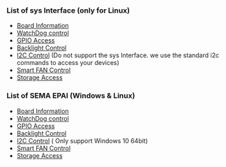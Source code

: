 ### List of sys Interface (only for Linux)

* [Board Information](source/BoardInfo.md#list-of-sys-interface)
* [WatchDog control](source/WatchDog.md#list-of-sys-interface)
* [GPIO Access](source/GPIO.md#list-of-sys-interface-only-for-linux)
* [Backlight Control](source/Backlight.md#list-of-sys-interface)
* [I2C Control](source/i2c.md#how-to-use-in-linux) (Do not support the sys Interface. we use the standard i2c commands to access your devices)
* [Smart FAN Control](source/SmartFan.md#list-of-sys-interface)
* [Storage Access](source/Storage.md#list-of-sys-interface)







### List of SEMA EPAI (Windows & Linux)

* [Board Information](source/BoardInfo.md#list-of-sema-eapi-support-windows-amp-linux)
* [WatchDog control](source/WatchDog.md#list-of-sema-eapi-support-windows-amp-linux)
* [GPIO Access](source/GPIO.md#list-of-sema-eapi-only-for-windows)
* [Backlight Control](source/Backlight.md#list-of-sema-eapi-support-windows-amp-linux)
* [I2C Control](source/i2c.md#list-of-sema-eapi-only-for-windows) ( Only support Windows 10 64bit)
* [Smart FAN Control](source/SmartFan.md#list-of-sema-eapi-support-windows-amp-linux)
* [Storage Access](source/Storage.md#list-of-sema-eapi-support-windows-amp-linux)

